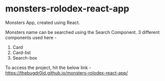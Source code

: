# monsters-rolodex-react-app
Monsters App, created using React.

Monsters name can be searched using the Search Component.
3 different components used here -
1. Card
2. Card-list
3. Search-box

To access the project, hit the below link -
https://thebugdr0id.github.io/monsters-rolodex-react-app/
